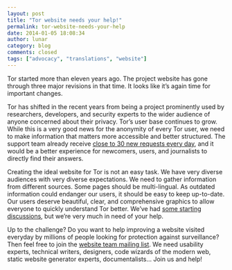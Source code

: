 ```yaml
---
layout: post
title: "Tor website needs your help!"
permalink: tor-website-needs-your-help
date: 2014-01-05 18:08:34
author: lunar
category: blog
comments: closed
tags: ["advocacy", "translations", "website"]
---
```


Tor started more than eleven years ago. The project website has gone through three major revisions in that time. It looks like it’s again time for important changes.

Tor has shifted in the recent years from being a project prominently used by researchers, developers, and security experts to the wider audience of anyone concerned about their privacy. Tor’s user base continues to grow. While this is a very good news for the anonymity of every Tor user, we need to make information that matters more accessible and better structured. The support team already receive [close to 30 new requests every day](https://lists.torproject.org/pipermail/tor-reports/2014-January/000419.html), and it would be a better experience for newcomers, users, and journalists to directly find their answers.

Creating the ideal website for Tor is not an easy task. We have very diverse audiences with very diverse expectations. We need to gather information from different sources. Some pages should be multi-lingual. As outdated information could endanger our users, it should be easy to keep up-to-date. Our users deserve beautiful, clear, and comprehensive graphics to allow everyone to quickly understand Tor better. We’ve had [some starting discussions](https://trac.torproject.org/projects/tor/ticket/3593), but we’re very much in need of your help.

Up to the challenge? Do you want to help improving a website visited everyday by millions of people looking for protection against surveillance? Then feel free to join the [website team mailing list](https://lists.torproject.org/cgi-bin/mailman/listinfo/www-team). We need usability experts, technical writers, designers, code wizards of the modern web, static website generator experts, documentalists… Join us and help!
